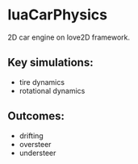 # luaCarPhysics
2D car engine on love2D framework.
## Key simulations: 
* tire dynamics
* rotational dynamics
## Outcomes:  
* drifting
* oversteer
* understeer

